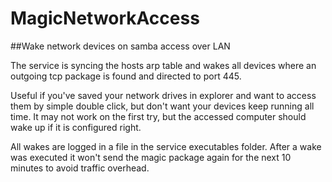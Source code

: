 # MagicNetworkAccess

##Wake network devices on samba access over LAN

The service is syncing the hosts arp table and wakes all devices where an outgoing tcp package is found and directed to port 445.

Useful if you've saved your network drives in explorer and want to access them by simple double click, but don't want your devices keep running all time.
It may not work on the first try, but the accessed computer should wake up if it is configured right.

All wakes are logged in a file in the service executables folder.
After a wake was executed it won't send the magic package again for the next 10 minutes to avoid traffic overhead.
